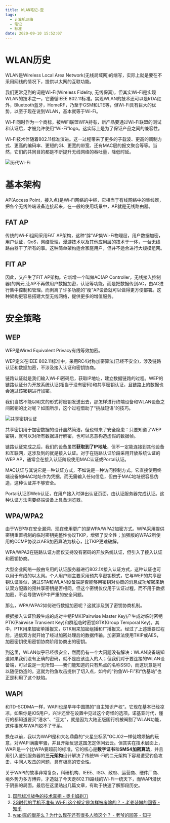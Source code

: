 ```yaml
---
title: WLAN笔记-壹
tags:
  - 计算机网络
  - 笔记
  - 标准
date: 2020-09-10 15:52:07
---
```


# WLAN历史

WLAN是Wireless Local Area Network(无线局域网)的缩写，实际上就是要在不采用网线的情况下，提供以太网的互联功能。

我们更常见到的词是Wi-Fi(Wireless Fidelity, 无线保真)，但其实Wi-Fi是实现WLAN的技术之一，它遵循IEEE 802.11标准。实现WLAN的技术还可以是IrDA红外，Bluetooth蓝牙，HomeRF，乃至于GSM和LTE等，但Wi-Fi具有巨大的优势，以至于现在说到WLAN，基本就等于Wi-Fi。

Wi-Fi同时作为一个商标，被WiFi联盟WFA持有，新产品要通过Wi-Fi联盟的测试和认证后，才被允许使用“Wi-Fi”logo。这实际上是为了保证产品之间的兼容性。

Wi-Fi技术伴随着802.11标准演进。这一过程带来了更多的子载波、更高的调制方式、更高的编码率、更短的GI、更宽的带宽、还有MAC层的报文聚合等等。当然，它们的共同目的都是不断提升无线网络的吞吐量，降低时延。

![历代Wi-Fi](http://storage.live.com/items/3550ADEE9AFF19FD!99596:/SBMczewQtKh6NoU.jpg?authkey=AIbyrqnS5z58phc)

<!--more-->

# 基本架构

AP(Access Point，接入点)是Wi-Fi网络的中枢，它相当于有线网络中的集线器，把各个无线终端设备连接起来，在一般的使用场景中，AP就是无线路由器。

## FAT AP

传统的Wi-Fi组网采用FAT AP架构，这种“胖”AP集Wi-Fi物理层，用户数据加密，用户认证，QoS，网络管理，漫游技术以及其他应用层的技术于一体，一台无线路由器干了所有的事。这种简单架构适合家庭用户，但并不适合进行大规模组网。

## FIT AP

因此，又产生了FIT AP架构。它新增一个叫做AC(AP Controller，无线接入控制器)的网元,让AP不再做用户数据加密，认证等功能，而是把数据传到AC，由AC进行集中控制和管理。而剥离了许多功能的“瘦”AP设备就可以做得更方便部署。这种架构更容易搭建大型无线网络，提供更多的增值服务。

# 安全策略

## WEP

WEP是Wired Equivalent Privacy有线等效加密。

WEP定义在IEEE 802.11标准中，采用RC4对称加密算法(已经不安全)，涉及链路认证和数据加密，不涉及接入认证和密钥协商。

链路认证就是我们输入Wi-Fi密码后，获取IP地址，建立数据链路的过程。WEP的链路认证分为开放系统认证(相当于没有密码)和共享密钥认证，且链路上的数据也会通过该密钥进行加密。

我们当然不能以明文的形式将密钥发送出去，那怎样进行终端设备和WLAN设备之间密钥的比对呢？如图所示，这个过程借助了“挑战短语”的技巧。

![共享密钥认证](http://storage.live.com/items/3550ADEE9AFF19FD!99597:/Zd7plsaz6RobQke.png?authkey=AIbyrqnS5z58phc)

共享密钥用于加密数据的设计虽然简洁，但也带来了安全隐患：只要知道了WEP密钥，就可以对所有数据进行解密，也可以恶意构造虚假的数据帧。

链路认证完成之后，我们的设备虽然**获取到了IP地址**，但不一定能连接到其他设备和互联网，这涉及到的就是接入认证。对于在链路认证阶段采用开放系统认证的WEP AP，通常会在接入认证阶段使用MAC认证或Portal认证。

MAC认证与其说它是一种认证方式，不如说是一种访问控制方式。它直接使用终端设备的MAC地址作为凭据，而无需输入任何信息，但由于MAC地址很容易伪造，这种认证并不够安全。

Portal认证即Web认证，在用户接入时弹出认证页面，由认证服务器完成认证。这种认证方法需要终端设备上具备浏览器。

## WPA/WPA2

由于WEP存在安全漏洞，现在使用更广的是WPA/WPA2加密方式。WPA采用提供密钥重置机制的临时密钥完整性协议TKIP，增强了安全性；加强版的WPA2所使用的CCMP协议以AES加密算法为核心，比TKIP更难破解。

WPA/WPA2在链路认证方面仅支持没有密码的开放系统认证，但引入了接入认证和密钥协商。

大型企业网络一般由专用的认证服务器进行802.1X接入认证方式，这种认证也可以用于有线的以太网。个人用户则主要采用预共享密钥模式，它与WEP的共享密钥认证类似，通过STA和WLAN设备端是否能够用密钥对协商的消息成功解密来确认双方配置的预共享密钥是否相同。但这个密钥仅仅用于认证过程，而不用于数据加密，不会导致WEP中严重的安全问题。

那么，WPA/WPA2如何进行数据加密呢？这就涉及到了密钥协商机制。

根据接入认证阶段生成的成对主钥PMK(Pairwise Master Key)产生成对临时密钥PTK(Pairwise Transient Key)和群组临时密钥GTK(Group Temporal Key)。其中，PTK用来加密单播报文，GTK用来加密组播和广播报文。经过了上述重要过程后，通信双方就开始了经过加密处理后的数据传输。加密算法使用TKIP或AES，加密密钥使用密钥协商阶段协商出的密钥。

到这里，WLAN似乎已经很安全，然而仍有一个大问题没有解决：WLAN设备端知道如果我们没有正确的密码，就不是应该连入的人；但我们对于要连接的WLAN设备端，可以说是一无所知——我们能知道的只有热点的名称SSID，而这玩意是可以随便伪造的。这就为钓鱼攻击提供了切入点，如今的“钓鱼Wi-Fi”和“伪基站”也正是利用了这个缺陷。

## WAPI

和TD-SCDMA一样，WAPI也是早年中国搞的“自主知识产权”。它现在基本已经凉凉，如果你是iOS用户，兴许还曾在设置中见过这个奇怪的选项。诺基亚时代，懂行的都知道要买“港水”、“亚太”，就是因为大陆正版国行机被阉割了WLAN功能，这件事就与WAPI脱不了干系。

换在以前，我以为WAPI是和大名鼎鼎的“火星坐标系”GCJ02一样徒增烦恼的玩意，对WAPI满腹牢骚，并且开始反思这国怎定体问云云。但其实在技术层面上，WAPI是一个比WPA要超前的标准，它的核心是**数字证书**和**SMS4加密算法**，并且用引入鉴别服务器的**三元架构**设计解决了传统Wi-Fi的二元架构下容易遭受钓鱼攻击、中间人攻击的问题，具有极高的安全性。

关于WAPI的故事非常复杂，科研机构、IEEE、ISO、政府、运营商、硬件厂商、境外势力多方博弈，才造就了今天走802.11i路线的Wi-Fi一统天下，而WAPI潜伏于阴影的局面。最后在这里贴出几篇文章，有助于快速了解那段历史。

1. [国际标准战争的技术真相 - 奥卡姆剃刀](https://www.ctocio.com/hotnews/22804.html)
2. [2G时代的手机不准有 Wi-Fi 这个规定是怎样被废除的？ - 老姜装嫩的回答 - 知乎](https://www.zhihu.com/question/32032171/answer/54616292)
3. [wapi真的很差么？为什么现在还有很多人喷这个？ - 老爷的回答 - 知乎](https://www.zhihu.com/question/66100012/answer/952759096)
